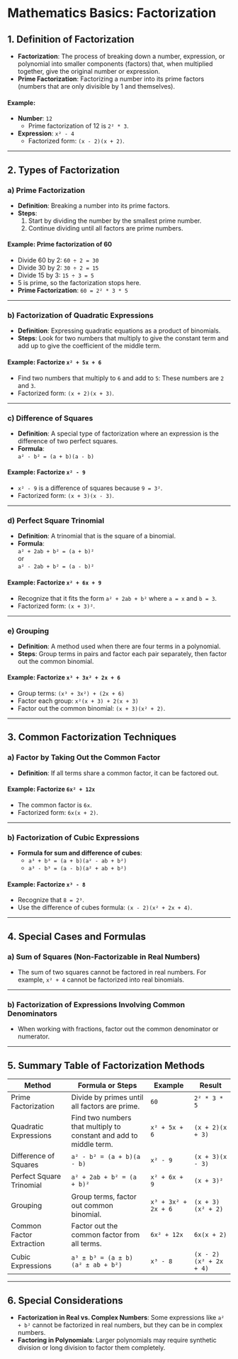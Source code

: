 # Mathematics Basics: Factorization

## 1. Definition of Factorization
- **Factorization**: The process of breaking down a number, expression, or polynomial into smaller components (factors) that, when multiplied together, give the original number or expression.
- **Prime Factorization**: Factorizing a number into its prime factors (numbers that are only divisible by 1 and themselves).
  
#### Example:
- **Number**: `12`
  - Prime factorization of 12 is `2² * 3`.
- **Expression**: `x² - 4`
  - Factorized form: `(x - 2)(x + 2)`.

---

## 2. Types of Factorization

### a) **Prime Factorization**
- **Definition**: Breaking a number into its prime factors.
- **Steps**: 
  1. Start by dividing the number by the smallest prime number.
  2. Continue dividing until all factors are prime numbers.
  
#### Example: Prime factorization of 60
- Divide 60 by 2: `60 ÷ 2 = 30`
- Divide 30 by 2: `30 ÷ 2 = 15`
- Divide 15 by 3: `15 ÷ 3 = 5`
- 5 is prime, so the factorization stops here.
- **Prime Factorization**: `60 = 2² * 3 * 5`

---

### b) **Factorization of Quadratic Expressions**
- **Definition**: Expressing quadratic equations as a product of binomials.
- **Steps**: Look for two numbers that multiply to give the constant term and add up to give the coefficient of the middle term.
  
#### Example: Factorize `x² + 5x + 6`
- Find two numbers that multiply to `6` and add to `5`: These numbers are `2` and `3`.
- Factorized form: `(x + 2)(x + 3)`.

---

### c) **Difference of Squares**
- **Definition**: A special type of factorization where an expression is the difference of two perfect squares.
- **Formula**:  
  `a² - b² = (a + b)(a - b)`
  
#### Example: Factorize `x² - 9`
- `x² - 9` is a difference of squares because `9 = 3²`.
- Factorized form: `(x + 3)(x - 3)`.

---

### d) **Perfect Square Trinomial**
- **Definition**: A trinomial that is the square of a binomial.
- **Formula**:  
  `a² + 2ab + b² = (a + b)²`  
  or  
  `a² - 2ab + b² = (a - b)²`
  
#### Example: Factorize `x² + 6x + 9`
- Recognize that it fits the form `a² + 2ab + b²` where `a = x` and `b = 3`.
- Factorized form: `(x + 3)²`.

---

### e) **Grouping**
- **Definition**: A method used when there are four terms in a polynomial.
- **Steps**: Group terms in pairs and factor each pair separately, then factor out the common binomial.
  
#### Example: Factorize `x³ + 3x² + 2x + 6`
- Group terms: `(x³ + 3x²) + (2x + 6)`
- Factor each group: `x²(x + 3) + 2(x + 3)`
- Factor out the common binomial: `(x + 3)(x² + 2)`.

---

## 3. Common Factorization Techniques

### a) **Factor by Taking Out the Common Factor**
- **Definition**: If all terms share a common factor, it can be factored out.
  
#### Example: Factorize `6x² + 12x`
- The common factor is `6x`.
- Factorized form: `6x(x + 2)`.

---

### b) **Factorization of Cubic Expressions**
- **Formula for sum and difference of cubes**:
  - `a³ + b³ = (a + b)(a² - ab + b²)`
  - `a³ - b³ = (a - b)(a² + ab + b²)`
  
#### Example: Factorize `x³ - 8`
- Recognize that `8 = 2³`.
- Use the difference of cubes formula: `(x - 2)(x² + 2x + 4)`.

---

## 4. Special Cases and Formulas

### a) **Sum of Squares (Non-Factorizable in Real Numbers)**
- The sum of two squares cannot be factored in real numbers. For example, `x² + 4` cannot be factorized into real binomials.

---

### b) **Factorization of Expressions Involving Common Denominators**
- When working with fractions, factor out the common denominator or numerator.

---

## 5. Summary Table of Factorization Methods

| Method                     | Formula or Steps                           | Example                   | Result                      |
|----------------------------|--------------------------------------------|---------------------------|-----------------------------|
| Prime Factorization        | Divide by primes until all factors are prime. | `60`                      | `2² * 3 * 5`                |
| Quadratic Expressions      | Find two numbers that multiply to constant and add to middle term. | `x² + 5x + 6`            | `(x + 2)(x + 3)`            |
| Difference of Squares      | `a² - b² = (a + b)(a - b)`                 | `x² - 9`                  | `(x + 3)(x - 3)`            |
| Perfect Square Trinomial   | `a² + 2ab + b² = (a + b)²`                 | `x² + 6x + 9`             | `(x + 3)²`                  |
| Grouping                   | Group terms, factor out common binomial.   | `x³ + 3x² + 2x + 6`       | `(x + 3)(x² + 2)`           |
| Common Factor Extraction   | Factor out the common factor from all terms. | `6x² + 12x`               | `6x(x + 2)`                 |
| Cubic Expressions          | `a³ ± b³ = (a ± b)(a² ± ab + b²)`          | `x³ - 8`                  | `(x - 2)(x² + 2x + 4)`      |

---

## 6. Special Considerations
- **Factorization in Real vs. Complex Numbers**: Some expressions like `a² + b²` cannot be factorized in real numbers, but they can be in complex numbers.
- **Factoring in Polynomials**: Larger polynomials may require synthetic division or long division to factor them completely.
